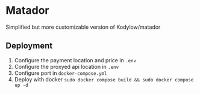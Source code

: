 # Matador

Simplified but more customizable version of Kodylow/matador

## Deployment

1. Configure the payment location and price in `.env`
3. Configure the proxyed api location in `.env`
4. Configure port in `docker-compose.yml` 
5. Deploy with docker `sudo docker compose build && sudo docker compose up -d`
